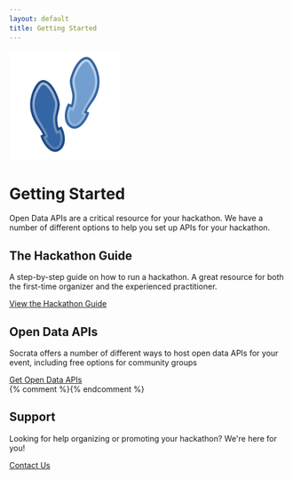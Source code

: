 ```yaml
---
layout: default
title: Getting Started
---
```


<div class="hero-unit clearfix">
  <div class="giant">
    <img src="/img/little-feet.png" alt="Getting Started" />
  </div>
  <h1 class="tagline">Getting Started</h1>

  <p>Open Data APIs are a critical resource for your hackathon. We have a number of different options to help you set up APIs for your hackathon.</p>
</div>

<div class="row-fluid getting-started-actions">
  <div class="span4">
    <h2>The Hackathon Guide</h2>
    <p>A step-by-step guide on how to run a hackathon. A great resource for both the first-time organizer and the experienced practitioner.</p>
    <a class="btn btn-large" href="/guide/">View the Hackathon Guide</a>
  </div>
  <div class="span4">
    <h2>Open Data APIs</h2>
    <p>Socrata offers a number of different ways to host open data APIs for your event, including free options for community groups</p>
    <a class="btn btn-primary btn-large" href="/open-data-apis/">Get Open Data APIs</a>
  </div>
  {% comment %}<!-- Replace this with Open Source when it's available -->{% endcomment %}
  <div class="span4">
    <h2>Support</h2>
    <p>Looking for help organizing or promoting your hackathon? We're here for you!</p>
    <a class="btn btn-large" href="/contact-us/">Contact Us</a>
  </div>
</div>


